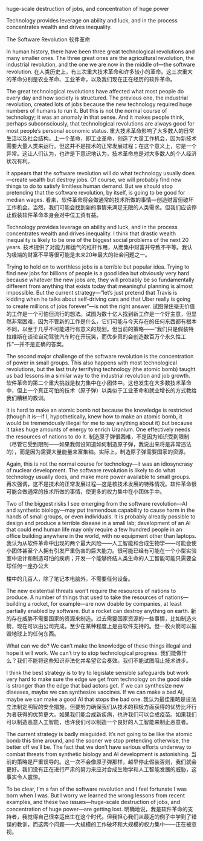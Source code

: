 huge-scale destruction of jobs, and concentration of huge power

Technology provides leverage on ability and luck, and in the process concentrates wealth and drives inequality.


The Software Revolution
软件革命

In human history, there have been three great technological revolutions and many smaller ones. The three great ones are the agricultural revolution, the industrial revolution, and the one we are now in the middle of—the software revolution.
在人类历史上，有三次重大技术革命和许多较小的革命。这三次重大的革命分别是农业革命、工业革命，以及我们现在正在经历的软件革命。

The great technological revolutions have affected what most people do every day and how society is structured. The previous one, the industrial revolution, created lots of jobs because the new technology required huge numbers of humans to run it. But this is not the normal course of technology; it was an anomaly in that sense. And it makes people think, perhaps subconsciously, that technological revolutions are always good for most people’s personal economic status.
重大技术革命影响了大多数人的日常生活以及社会结构。上一个革命，即工业革命，创造了大量工作机会，因为新技术需要大量人类来运行。但这并不是技术的正常发展过程；在这个意义上，它是一个异常。这让人们认为，也许是下意识地认为，技术革命总是对大多数人的个人经济状况有利。

It appears that the software revolution will do what technology usually does—create wealth but destroy jobs. Of course, we will probably find new things to do to satisfy limitless human demand. But we should stop pretending that the software revolution, by itself, is going to be good for median wages.
看来，软件革命将会做通常的技术所做的事情—创造财富但破坏工作机会。当然，我们可能会找到新的事情来满足无限的人类需求。但我们应该停止假装软件革命本身会对中位工资有益。

Technology provides leverage on ability and luck, and in the process concentrates wealth and drives inequality. I think that drastic wealth inequality is likely to be one of the biggest social problems of the next 20 years.
技术提供了对能力和运气的杠杆作用，从而集中财富并导致不平等。我认为极端的财富不平等很可能是未来20年最大的社会问题之一。

Trying to hold on to worthless jobs is a terrible but popular idea. Trying to find new jobs for billions of people is a good idea but obviously very hard because whatever the new jobs are, they will probably be so fundamentally different from anything that exists today that meaningful planning is almost impossible. But the current strategy—“let’s just pretend that Travis is kidding when he talks about self-driving cars and that Uber really is going to create millions of jobs forever”—is not the right answer.
试图保住毫无价值的工作是一个可怕但流行的想法。试图为数十亿人找到新工作是一个好主意，但显然非常困难，因为不管新的工作是什么，它们可能与今天存在的任何东西都有根本不同，以至于几乎不可能进行有意义的规划。但当前的策略——“我们只是假装特拉维斯在谈论自动驾驶汽车时在开玩笑，而优步真的会创造数百万个永久性工作”—并不是正确的答案。

The second major challenge of the software revolution is the concentration of power in small groups. This also happens with most technological revolutions, but the last truly terrifying technology (the atomic bomb) taught us bad lessons in a similar way to the industrial revolution and job growth.
软件革命的第二个重大挑战是权力集中在小团体中。这也发生在大多数技术革命中，但上一个真正可怕的技术（原子弹）以类似于工业革命和就业增长的方式教给我们糟糕的教训。

It is hard to make an atomic bomb not because the knowledge is restricted (though it is—if I, hypothetically, knew how to make an atomic bomb, it would be tremendously illegal for me to say anything about it) but because it takes huge amounts of energy to enrich Uranium. One effectively needs the resources of nations to do it.
制造原子弹很困难，不是因为知识受到限制（尽管它受到限制——如果我假设知道如何制造原子弹，我说出来将是非常违法的），而是因为需要大量能量来富集铀。实际上，制造原子弹需要国家的资源。

Again, this is not the normal course for technology—it was an idiosyncrasy of nuclear development. The software revolution is likely to do what technology usually does, and make more power available to small groups.
再次强调，这不是技术的正常发展过程—这是核技术发展的特殊情况。软件革命很可能会做通常的技术所做的事情，使更多的权力集中在小团体手中。

Two of the biggest risks I see emerging from the software revolution—AI and synthetic biology—may put tremendous capability to cause harm in the hands of small groups, or even individuals. It is probably already possible to design and produce a terrible disease in a small lab; development of an AI that could end human life may only require a few hundred people in an office building anywhere in the world, with no equipment other than laptops.
我认为从软件革命中出现的两个最大风险——人工智能和合成生物学——可能会使小团体甚至个人拥有引发严重伤害的巨大能力。很可能已经有可能在一个小型实验室中设计和制造可怕的疾病；开发一个能够终结人类生命的人工智能可能只需要全球任何一座办公大

楼中的几百人，除了笔记本电脑外，不需要任何设备。

The new existential threats won’t require the resources of nations to produce. A number of things that used to take the resources of nations—building a rocket, for example—are now doable by companies, at least partially enabled by software. But a rocket can destroy anything on earth.
新的存在威胁不需要国家的资源来制造。过去需要国家资源的一些事情，比如制造火箭，现在可以由公司完成，至少在某种程度上是由软件支持的。但一枚火箭可以摧毁地球上的任何东西。

What can we do? We can’t make the knowledge of these things illegal and hope it will work. We can’t try to stop technological progress.
我们能做什么？我们不能将这些知识非法化并希望它会奏效。我们不能试图阻止技术进步。

I think the best strategy is to try to legislate sensible safeguards but work very hard to make sure the edge we get from technology on the good side is stronger than the edge that bad actors get. If we can synthesize new diseases, maybe we can synthesize vaccines. If we can make a bad AI, maybe we can make a good AI that stops the bad one.
我认为最佳策略是设法立法制定明智的安全措施，但要努力确保我们从技术的积极方面获得的优势比坏行为者获得的优势更大。如果我们能合成新疾病，也许我们可以合成疫苗。如果我们可以制造恶意人工智能，也许我们可以制造一个良好的人工智能来制止恶意者。

The current strategy is badly misguided. It’s not going to be like the atomic bomb this time around, and the sooner we stop pretending otherwise, the better off we’ll be. The fact that we don’t have serious efforts underway to combat threats from synthetic biology and AI development is astonishing.
当前的策略是严重误导的。这一次不会像原子弹那样，越早停止假装否则，我们就会更好。我们没有正在进行严肃的努力来应对合成生物学和人工智能发展的威胁，这事实令人震惊。

To be clear, I’m a fan of the software revolution and I feel fortunate I was born when I was. But I worry we learned the wrong lessons from recent examples, and these two issues—huge-scale destruction of jobs, and concentration of huge power—are getting lost.
明确地说，我是软件革命的支持者，我觉得自己很幸运出生在这个时代。但我担心我们从最近的例子中学到了错误的教训，而这两个问题——大规模的工作破坏和大规模的权力集中——正在被忽视。